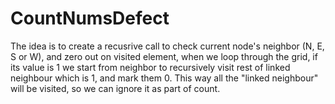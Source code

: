 # CountNumsDefect

The idea is to create a recusrive call to check current node's neighbor (N, E, S or W), and zero out on 
visited element, when we loop through the grid, if its value is 1 we start from neighbor to recursively visit rest
of linked neighbour which is 1, and mark them 0.  This way all the "linked neighbour" will be visited, 
so we can ignore it as part of count. 
 
